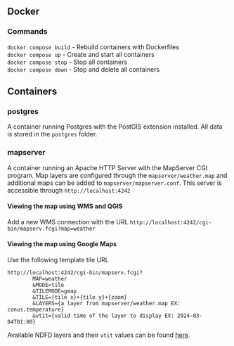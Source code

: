 ## Docker
### Commands
`docker compose build` - Rebuild containers with Dockerfiles \
`docker compose up` - Create and start all containers \
`docker compose stop` - Stop all containers \
`docker compose down` - Stop and delete all containers

## Containers
### postgres
A container running Postgres with the PostGIS extension installed. All data is stored in the `postgres` folder.

### mapserver
A container running an Apache HTTP Server with the MapServer CGI program. Map layers are configured through the
`mapserver/weather.map` and additional maps can be added to `mapserver/mapserver.conf`. This server is accessible
through `http://localhost:4242`
#### Viewing the map using WMS and QGIS
Add a new WMS connection with the URL `http://localhost:4242/cgi-bin/mapserv.fcgi?map=weather`

#### Viewing the map using Google Maps
Use the following template tile URL
```
http://localhost:4242/cgi-bin/mapserv.fcgi?
        MAP=weather
        &MODE=tile
        &TILEMODE=gmap
        &TILE={tile x}+{tile y}+{zoom}
        &LAYERS={a layer from mapserver/weather.map EX: conus.temperature}
        &vtit={valid time of the layer to display EX: 2024-03-04T01:00}
```

Available NDFD layers and their `vtit` values can be found [here](https://digital.mdl.nws.noaa.gov/ndfd/wms?REQUEST=GetCapabilities).
